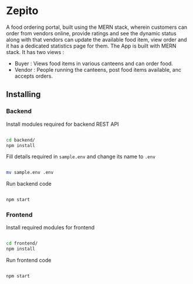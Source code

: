 # Zepito

A food ordering portal, built using the MERN stack, wherein customers can order from vendors online, provide ratings and see the dynamic status along with that vendors can update the available food item, view order and it has a dedicated statistics page for them.
 The App is built with MERN stack. It has two views :

- Buyer : Views food items in various canteens and can order food.
- Vendor : People running the canteens, post food items available, anc accepts orders.



## Installing

### Backend

Install modules required for backend REST API

```bash

cd backend/
npm install

```

Fill details required in `sample.env` and change its name to `.env`

```bash

mv sample.env .env

```

Run backend code

```bash

npm start

```

### Frontend

Install required modules for frontend

```bash

cd frontend/
npm install

```

Run frontend code

```bash

npm start

```
